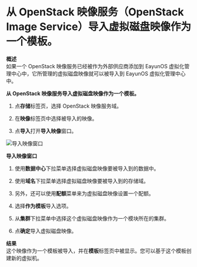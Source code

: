 # 从 OpenStack 映像服务（OpenStack Image Service）导入虚拟磁盘映像作为一个模板。
**概述**<br/>
如果一个 OpenStack 映像服务已经被作为外部供应商添加到 EayunOS 虚拟化管理中心中，它所管理的虚拟磁盘映像就可以被导入到 EayunOS 虚拟化管理中心中。

**从 OpenStack 映像服务导入虚拟磁盘映像作为一个模板。**

1. 点**存储**标签页，选择 OpenStack 映像服务域。

1. 在**映像**标签页中选择被导入的映像。

1. 点**导入**打开**导入映像**窗口。

 ![导入映像窗口](../images/import-image-window.png)

 **导入映像窗口**

1. 使用**数据中心**下拉菜单选择虚拟磁盘映像要被导入到的数据中。

1. 使用**域名**下拉菜单选择虚拟磁盘映像要被导入到的存储域。

1. 另外，还可以使用**配额**菜单来为虚拟磁盘映像设置一个配额。

1. 选择**作为模板**导入选项。

1. 从**集群**下拉菜单中选择这个虚拟磁盘映像作为一个模块所在的集群。

1. 点**确定**导入虚拟磁盘映像。

**结果**<br/>
这个映像作为一个模板被导入，并在**模板**标签页中被显示。您可以基于这个模板创建新的虚拟机。
 
